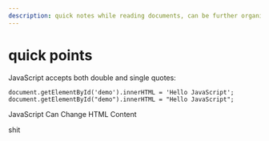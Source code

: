 ```yaml
---
description: quick notes while reading documents, can be further organized
---
```


# quick points

JavaScript accepts both double and single quotes:

```
document.getElementById('demo').innerHTML = 'Hello JavaScript'; 
document.getElementById("demo").innerHTML = "Hello JavaScript"; 
```

JavaScript Can Change HTML Content

shit


